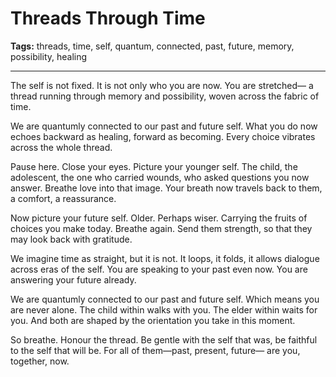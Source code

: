 # Threads Through Time

**Tags:** threads, time, self, quantum, connected, past, future, memory, possibility, healing

---

The self is not fixed.
It is not only who you are now.
You are stretched—
a thread running through memory and possibility,
woven across the fabric of time.

We are quantumly connected
to our past and future self.
What you do now
echoes backward as healing,
forward as becoming.
Every choice vibrates across the whole thread.

Pause here.
Close your eyes.
Picture your younger self.
The child, the adolescent,
the one who carried wounds,
who asked questions you now answer.
Breathe love into that image.
Your breath now travels back to them,
a comfort, a reassurance.

Now picture your future self.
Older.
Perhaps wiser.
Carrying the fruits of choices you make today.
Breathe again.
Send them strength,
so that they may look back with gratitude.

We imagine time as straight,
but it is not.
It loops,
it folds,
it allows dialogue across eras of the self.
You are speaking to your past even now.
You are answering your future already.

We are quantumly connected
to our past and future self.
Which means you are never alone.
The child within walks with you.
The elder within waits for you.
And both are shaped
by the orientation you take in this moment.

So breathe.
Honour the thread.
Be gentle with the self that was,
be faithful to the self that will be.
For all of them—past, present, future—
are you,
together,
now.
